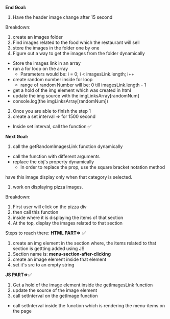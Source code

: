 **End Goal:**

1. Have the header image change after 15 second

Breakdown:

1. create an images folder
2. Find images related to the food which the restaurant will sell
3. store the images in the folder one by one
4. Figure out a way to get the images from the folder dynamically

- Store the images link in an array
- run a for loop on the array
  - Parameters would be: i = 0; i < imagesLink.length; i++
- create random number inside for loop
  - range of random Number will be: 0 till imagesLink.length - 1
- get a hold of the img element which was created in html
- update the img source with the imgLinksArray[randomNum]
- console.log(the imgLinksArray[randomNum])

2. Once you are able to finish the step 1
3. create a set interval => for 1500 second

- Inside set interval, call the function
  ✅

**Next Goal:**

1. call the getRandomImagesLink function dynamically

- call the function with different arguments
- replace the obj's property dynamically
  - In order to replace the prop, use the square bracket notation method

have this image display only when that category is selected.

1. work on displaying pizza images.

Breakdown:

1. First user will click on the pizza div
2. then call this function
3. inside where it is displaying the items of that section
4. At the top, display the images related to that section

Steps to reach there:
**HTML PART=>** ✅

1. create an img element in the section where, the items related to that section is gettting added using JS
2. Section name is: **menu-section-after-clicking**
3. create an image element inside that element
4. set it's src to an empty string

**JS PART=>**✅

1. Get a hold of the image element inside the getImagesLink function
2. update the source of the image element
3. call setInterval on the getImage function

- call setInterval inside the function which is rendering the menu-items on the page
